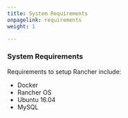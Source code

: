 ```yaml
---
title: System Requirements
onpagelink: requirements
weight: 1

---
```


### System Requirements

Requirements to setup Rancher include:

- Docker
- Rancher OS
- Ubuntu 16.04
- MySQL
 